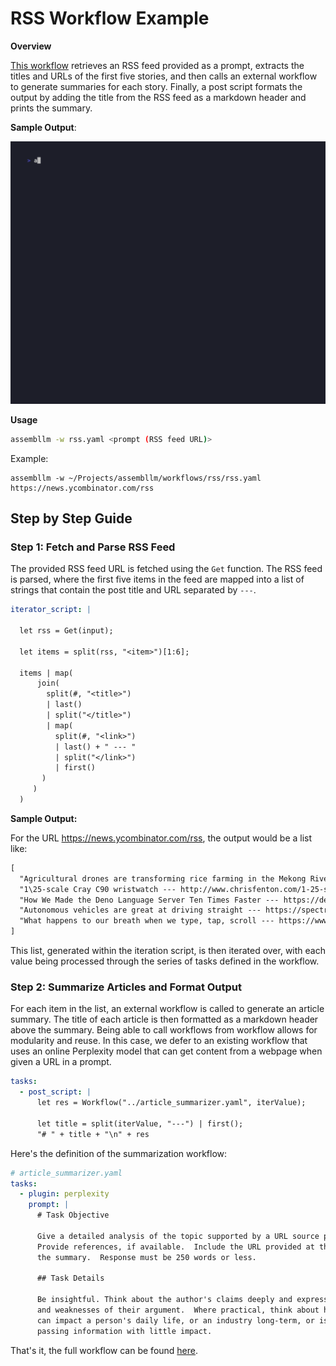 # RSS Workflow Example

**Overview**

[This workflow](./rss.yaml) retrieves an RSS feed provided as a prompt, extracts the titles and URLs of the first five stories, and then calls an external workflow to generate summaries for each story. Finally, a post script formats the output by adding the title from the RSS feed as a markdown header and prints the summary.

**Sample Output**:

![rss gif](rss.gif)

**Usage**

```sh
assembllm -w rss.yaml <prompt (RSS feed URL)>
```

Example:

```
assembllm -w ~/Projects/assembllm/workflows/rss/rss.yaml https://news.ycombinator.com/rss
```

## Step by Step Guide

### Step 1: Fetch and Parse RSS Feed

The provided RSS feed URL is fetched using the `Get` function.  The RSS feed is parsed, where the first five items in the feed are mapped into a list of strings that contain the post title and URL separated by `---`.

```yaml
iterator_script: |

  let rss = Get(input);

  let items = split(rss, "<item>")[1:6];

  items | map(
      join(
        split(#, "<title>") 
        | last()
        | split("</title>")
        | map(
          split(#, "<link>") 
          | last() + " --- "
          | split("</link>") 
          | first()
       )
     )
  )
```

**Sample Output:**

For the URL https://news.ycombinator.com/rss, the output would be a list like:

```txt
[
  "Agricultural drones are transforming rice farming in the Mekong River delta --- https://hakaimagazine.com/videos-visuals/rice-farming-gets-an-ai-upgrade/",
  "1\25-scale Cray C90 wristwatch --- http://www.chrisfenton.com/1-25-scale-cray-c90-wristwatch/",
  "How We Made the Deno Language Server Ten Times Faster --- https://deno.com/blog/optimizing-our-lsp",
  "Autonomous vehicles are great at driving straight --- https://spectrum.ieee.org/autonomous-vehicles-great-at-straights",
  "What happens to our breath when we type, tap, scroll --- https://www.npr.org/2024/06/10/1247296780/screen-apnea-why-screens-cause-shallow-breathing"
]
```

This list, generated within the iteration script, is then iterated over, with each value being processed through the series of tasks defined in the workflow.

### Step 2: Summarize Articles and Format Output

For each item in the list, an external workflow is called to generate an article summary. The title of each article is then formatted as a markdown header above the summary. Being able to call workflows from workflow allows for modularity and reuse.  In this case, we defer to an existing workflow that uses an online Perplexity model  that can get content from a webpage when given a URL in a prompt.

```yaml
tasks:
  - post_script: |
      let res = Workflow("../article_summarizer.yaml", iterValue);

      let title = split(iterValue, "---") | first();
      "# " + title + "\n" + res
```

Here's the definition of the summarization workflow:

```yaml
# article_summarizer.yaml
tasks:
  - plugin: perplexity
    prompt: |
      # Task Objective

      Give a detailed analysis of the topic supported by a URL source provided.
      Provide references, if available.  Include the URL provided at the end of
      the summary.  Response must be 250 words or less.

      ## Task Details

      Be insightful. Think about the author's claims deeply and express the strengths
      and weaknesses of their argument.  Where practical, think about how the topic
      can impact a person's daily life, or an industry long-term, or is it just
      passing information with little impact.
```

That's it, the full workflow can be found [here](./rss.yaml).
